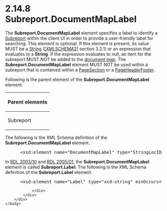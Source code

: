 <html dir="LTR" xmlns:mshelp="http://msdn.microsoft.com/mshelp" xmlns:ddue="http://ddue.schemas.microsoft.com/authoring/2003/5" xmlns:xlink="http://www.w3.org/1999/xlink" xmlns:tool="http://www.microsoft.com/tooltip">
    <head>
        <meta http-equiv="Content-Type" content="text/html; CHARSET=utf-8"></meta>
        <meta name="save" content="history"></meta>
        <title>2.14.8 Subreport.DocumentMapLabel</title>
        <xml>
            <mshelp:toctitle title="2.14.8 Subreport.DocumentMapLabel"></mshelp:toctitle>
            <mshelp:rltitle title="[MS-RDL]: Subreport.DocumentMapLabel"></mshelp:rltitle>
            <mshelp:keyword index="A" term="43c2ca99-b32e-4082-83ea-9a67c0b3fdea"></mshelp:keyword>
            <mshelp:attr name="DCSext.ContentType" value="open specification"></mshelp:attr>
            <mshelp:attr name="AssetID" value="43c2ca99-b32e-4082-83ea-9a67c0b3fdea"></mshelp:attr>
            <mshelp:attr name="TopicType" value="kbRef"></mshelp:attr>
            <mshelp:attr name="DCSext.Title" value="[MS-RDL]: Subreport.DocumentMapLabel" />
        </xml>
    </head>
    <body>
        <div id="header">
            <h1 class="heading">2.14.8 Subreport.DocumentMapLabel</h1>
        </div>
        <div id="mainSection">
            <div id="mainBody">
                <div id="allHistory" class="saveHistory"></div>
                <div id="sectionSection0" class="section" name="collapseableSection">
                    

<p>The <b>Subreport.DocumentMapLabel</b> element specifies a
label to identify a <a href="04d4d6d6-e103-48fc-b4f7-bf5b4a7e56e5.html">Subreport</a>
within the client UI in order to provide a user-friendly label for searching.
This element is optional. If this element is present, its value MUST be a <a href="1ed81ef3-a683-45e3-aaad-bd2bbe71bc3d.html">String</a> (<a href="https://go.microsoft.com/fwlink/?LinkId=90610">[XMLSCHEMA2]</a> section
3.2.1) or an expression that evaluates to a <b>String</b>. If the expression
evaluates to null, an item for the subreport MUST NOT be added to the <a href="b2482b3f-74ab-4ca8-a9e5-c07955011743.html#gt_46519c7a-96f3-40c7-9883-a17c87288632">document map</a>. The <b>Subreport.DocumentMapLabel</b>
element MUST NOT be used within a subreport that is contained within a <a href="afff0921-7d95-4216-8f28-635c67d539d8.html">PageSection</a> or a <a href="ddc35223-1cb6-4136-823b-e72a3d12e1f9.html">PageHeaderFooter</a>.</p>

<p>Following is the parent element of the <b>Subreport.DocumentMapLabel</b>
element.</p>

<table>
 <thead>
  <tr>
   <th>
   <p>Parent elements</p>
   </th>
  </tr>
 </thead>
 <tr>
  <td>
  <p>Subreport</p>
  </td>
 </tr>
</table>

<p>The following is the XML Schema definition of the <b>Subreport.DocumentMapLabel</b>
element.</p>

<dl>
<dd>
<div><pre> &lt;xsd:element name=&quot;DocumentMapLabel&quot; type=&quot;StringLocIDType&quot; minOccurs=&quot;0&quot; /&gt;
</pre></div>
</dd></dl>

<p>In <a href="a7e2ad00-07c8-4f6d-80ab-3ad55df7b233.html">RDL 2003/10</a>
and <a href="3ebe2912-4958-4832-b391-cad1f5e13338.html">RDL 2005/01</a>,
the <b>Subreport.DocumentMapLabel</b> element is called <b>Subreport.Label</b>.
The following is the XML Schema definition of the <b>Subreport.Label</b>
element.</p>

<dl>
<dd>
<div><pre> &lt;xsd:element name=&quot;Label&quot; type=&quot;xsd:string&quot; minOccurs=&quot;0&quot; /&gt;
</pre></div>
</dd></dl>


                </div>
            </div>
        </div>
    </body>
</html>